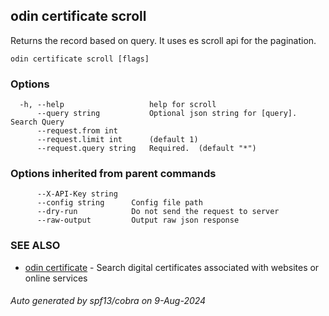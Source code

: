 ## odin certificate scroll

Returns the record based on query. It uses es scroll api for the pagination.

```
odin certificate scroll [flags]
```

### Options

```
  -h, --help                   help for scroll
      --query string           Optional json string for [query]. Search Query
      --request.from int       
      --request.limit int      (default 1)
      --request.query string   Required.  (default "*")
```

### Options inherited from parent commands

```
      --X-API-Key string   
      --config string      Config file path
      --dry-run            Do not send the request to server
      --raw-output         Output raw json response
```

### SEE ALSO

* [odin certificate](odin_certificate.md)	 - Search digital certificates associated with websites or online services

###### Auto generated by spf13/cobra on 9-Aug-2024
